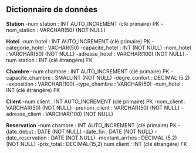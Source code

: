 ## Dictionnaire de données

**Station**
-num station : INT AUTO_INCREMENT (clé primaire) PK
-nom_station : VARCHAR(50) (NOT NULL)

**Hotel**
-num hotel : INT AUTO_INCREMENT  (clé primaire) PK
-categorie_hotel : VACHAR(50)
-capacite_hotel : INT (NOT NULL)
-nom_hotel : VARCHAR(50) (NOT NULL)
-adresse_hotel : VARCHAR(100) (NOT NULL)
-num station : INT (clé étrangère) FK

**Chambre**
-num chambre : INT AUTO_INCREMENT (clé primaire) PK
-capacite_chambre : SMALLINT (NOT NULL)
-degre_confort : DECIMAL (5.2)
-exposition : VARCHAR(100) 
-type_chambre : VARCHAR(50)
-num_hotel : INT (clé étrangère) FK

**Client** 
-num client : INT AUTO_INCREMENT (clé primaire) PK
-nom_client : VARCHAR(50) (NOT NULL)
-prenom_client : VARCHAR(50) (NOT NULL)
-adresse_client : VARCHAR(100) (NOT NULL)

**Reservation**
-num chambre : INT AUTO_INCREMENT (clé primaire) PK
-date_debut : DATE (NOT NULL)
-date_fin : DATE (NOT NULL)
-date_reservation : DATE (NOT NULL)
-montant_arrhes : DECIMAL (5,2) (NOT NULL)
-prix_total : DECIMAL(15,2)
num client : INT (clé étrangère) FK

